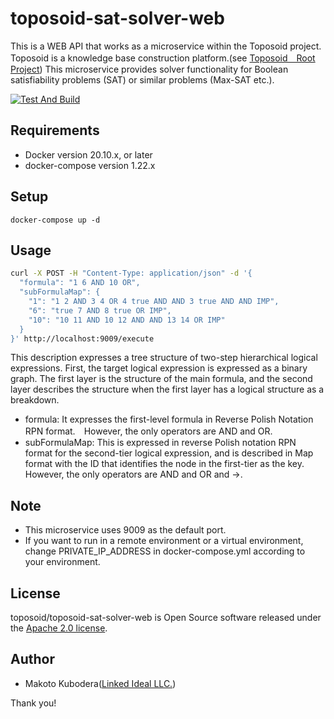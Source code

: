 # toposoid-sat-solver-web
This is a WEB API that works as a microservice within the Toposoid project.
Toposoid is a knowledge base construction platform.(see [Toposoid　Root Project](https://github.com/toposoid/toposoid.git))
This microservice provides solver functionality for Boolean satisfiability problems (SAT) or similar problems (Max-SAT etc.).

[![Test And Build](https://github.com/toposoid/toposoid-sat-solver-web/actions/workflows/action.yml/badge.svg)](https://github.com/toposoid/toposoid-sat-solver-web/actions/workflows/action.yml)

## Requirements
* Docker version 20.10.x, or later
* docker-compose version 1.22.x

## Setup
```bssh
docker-compose up -d
```

## Usage
```bash
curl -X POST -H "Content-Type: application/json" -d '{
  "formula": "1 6 AND 10 OR",
  "subFormulaMap": {
    "1": "1 2 AND 3 4 OR 4 true AND AND 3 true AND AND IMP",
    "6": "true 7 AND 8 true OR IMP",
    "10": "10 11 AND 10 12 AND AND 13 14 OR IMP"
  }
}' http://localhost:9009/execute
```
This description expresses a tree structure of two-step hierarchical logical expressions. First, the target logical expression is expressed as a binary graph. The first layer is the structure of the main formula, and the second layer describes the structure when the first layer has a logical structure as a breakdown.
* formula: It expresses the first-level formula in Reverse Polish Notation RPN format.　However, the only operators are AND and OR.
* subFormulaMap: This is expressed in reverse Polish notation RPN format for the second-tier logical expression, and is described in Map format with the ID that identifies the node in the first-tier as the key. However, the only operators are AND and OR and →.

## Note
* This microservice uses 9009 as the default port.
* If you want to run in a remote environment or a virtual environment, change PRIVATE_IP_ADDRESS in docker-compose.yml according to your environment.

## License
toposoid/toposoid-sat-solver-web is Open Source software released under the [Apache 2.0 license](https://www.apache.org/licenses/LICENSE-2.0.html).

## Author
* Makoto Kubodera([Linked Ideal LLC.](https://linked-ideal.com/))

Thank you!

